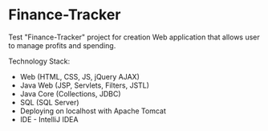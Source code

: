 # Finance-Tracker
Test "Finance-Tracker" project for creation Web application that allows user to manage profits and spending.

Technology Stack:
- Web (HTML, CSS, JS, jQuery AJAX)
- Java Web (JSP, Servlets, Filters, JSTL)
- Java Core (Collections, JDBC)
- SQL (SQL Server)
- Deploying on localhost with Apache Tomcat
- IDE - IntelliJ IDEA